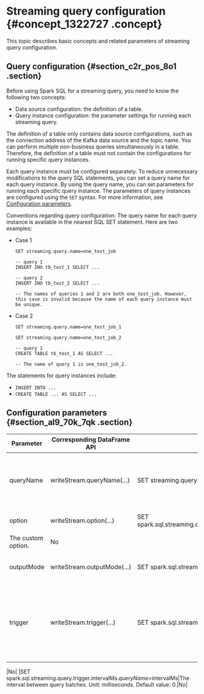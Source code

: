 # Streaming query configuration {#concept_1322727 .concept}

This topic describes basic concepts and related parameters of streaming query configuration.

## Query configuration {#section_c2r_pos_8o1 .section}

Before using Spark SQL for a streaming query, you need to know the following two concepts:

-   Data source configuration: the definition of a table.
-   Query instance configuration: the parameter settings for running each streaming query.

The definition of a table only contains data source configurations, such as the connection address of the Kafka data source and the topic name. You can perform multiple non-business queries simultaneously in a table. Therefore, the definition of a table must not contain the configurations for running specific query instances.

Each query instance must be configured separately. To reduce unnecessary modifications to the query SQL statements, you can set a query name for each query instance. By using the query name, you can set parameters for running each specific query instance. The parameters of query instances are configured using the `SET` syntax. For more information, see [Configuration parameters](#section_al9_70k_7qk).

Conventions regarding query configuration: The query name for each query instance is available in the nearest SQL SET statement. Here are two examples:

-   Case 1

    ``` {#codeblock_cfx_4sx_amx}
    SET streaming.query.name=one_test_job
    
    -- query 1
    INSERT INO tb_test_1 SELECT ...
    
    -- query 2
    INSERT INO tb_test_2 SELECT ...
    
    -- The names of queries 1 and 2 are both one_test_job. However, this case is invalid because the name of each query instance must be unique.
    ```

-   Case 2

    ``` {#codeblock_kqz_ih2_3o9}
    SET streaming.query.name=one_test_job_1
    
    SET streaming.query.name=one_test_job_2
    
    -- query 1
    CREATE TABLE tb_test_1 AS SELECT ...
    
    -- The name of query 1 is one_test_job_2.
    ```


The statements for query instances include:

-   `INSERT INTO ...`
-   `CREATE TABLE ... AS SELECT ...`

## Configuration parameters {#section_al9_70k_7qk .section}

|Parameter|Corresponding DataFrame API|SQL statement format|Description|Required|
|---------|---------------------------|--------------------|-----------|--------|
|queryName|writeStream.queryName\(...\)|SET streaming.query.name=$queryName|The name of each streaming query. The parameters of different query instances are distinguished by the query name.|Yes|
|option|writeStream.option\(...\)|SET spark.sql.streaming.query.options.$queryName.$optionName=$optionValue|checkpointLocation: the directory of the checkpoint.|Yes|
|The custom option.|No|
|outputMode|writeStream.outputMode\(...\)|SET spark.sql.streaming.query.outputMode.$queryName=$outputMode|The output mode of the query result. Default value: append.|No|
|trigger|writeStream.trigger\(...\)|SET spark.sql.streaming.query.trigger.$queryName=$triggerType|The trigger controlling the moment where the query is executed. Default value: ProcessingTime. **Note:** Currently, this parameter can only be set to ProcessingTime.

 |No|
|SET spark.sql.streaming.query.trigger.intervalMs.$queryName=$intervalMs|The interval between query batches. Unit: milliseconds. Default value: 0.|No|

